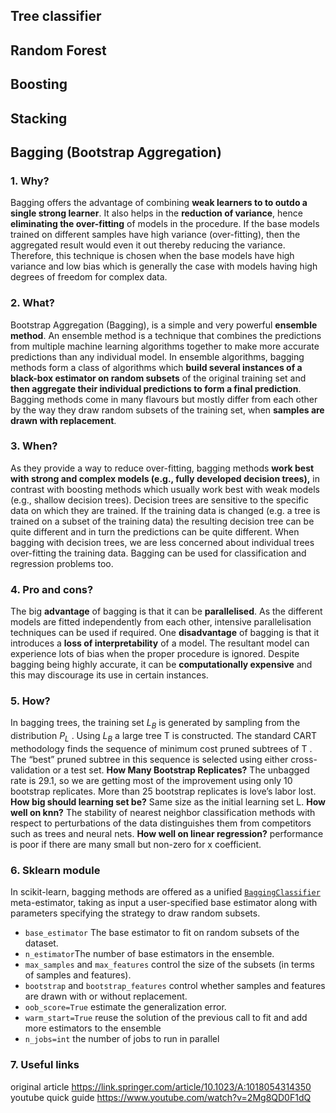 ## Tree classifier
## Random Forest
## Boosting
## Stacking
## Bagging  (Bootstrap Aggregation)

### 1. Why?
Bagging offers the advantage of combining **weak learners to to outdo a single strong learner**. It also helps in the **reduction of variance**, hence **eliminating the over-fitting** of models in the procedure. If the base models trained on different samples have high variance (over-fitting), then the aggregated result would even it out thereby reducing the variance. Therefore, this technique is chosen when the base models have high variance and low bias which is generally the case with models having high degrees of freedom for complex data.

### 2. What?
Bootstrap Aggregation (Bagging), is a simple and very powerful **ensemble method**. An ensemble method is a technique that combines the predictions from multiple machine learning algorithms together to make more accurate predictions than any individual model. In ensemble algorithms, bagging methods form a class of algorithms which **build several instances of a black-box estimator on random subsets** of the original training set and **then aggregate their individual predictions to form a final prediction**. Bagging methods come in many flavours but mostly differ from each other by the way they draw random subsets of the training set, when **samples are drawn with replacement**.

### 3. When?
As they provide a way to reduce over-fitting, bagging methods **work best with strong and complex models (e.g., fully developed decision trees),** in contrast with boosting methods which usually work best with weak models (e.g., shallow decision trees). Decision trees are sensitive to the specific data on which they are trained. If the training data is changed (e.g. a tree is trained on a subset of the training data) the resulting decision tree can be quite different and in turn the predictions can be quite different. When bagging with decision trees, we are less concerned about individual trees over-fitting the training data. Bagging can be used for classification and regression problems too.
 
###  4. Pro and cons?
The big **advantage** of bagging is that it can be **parallelised**. As the different models are fitted independently from each other, intensive parallelisation techniques can be used if required. 
One **disadvantage** of bagging is that it introduces a **loss of interpretability** of a model. The resultant model can experience lots of bias when the proper procedure is ignored. Despite bagging being highly accurate, it can be **computationally expensive** and this may discourage its use in certain instances.

### 5. How?
In bagging trees, the training set $L_B$ is generated by sampling from the distribution $P_L$ . Using $L_B$ a large tree T is constructed. The standard CART methodology finds the sequence of minimum cost pruned subtrees of T . The “best” pruned subtree in this sequence is selected using either cross-validation or a test set.
**How Many Bootstrap Replicates?** The unbagged rate is 29.1, so we are getting most of the improvement using only 10 bootstrap replicates. More than 25 bootstrap replicates is love’s labor lost.
**How big should learning set be?**  Same size as the initial learning set L.
**How well on knn?** The stability of nearest neighbor classification methods with respect to perturbations of
the data distinguishes them from competitors such as trees and neural nets.
**How well on linear regression?** performance is poor if there are many small but non-zero for x coefficient.

### 6. Sklearn module
In scikit-learn, bagging methods are offered as a unified [`BaggingClassifier`](https://scikit-learn.org/stable/modules/generated/sklearn.ensemble.BaggingClassifier.html#sklearn.ensemble.BaggingClassifier "sklearn.ensemble.BaggingClassifier") meta-estimator,  taking as input a user-specified base estimator along with parameters specifying the strategy to draw random subsets. 
- `base_estimator` The base estimator to fit on random subsets of the dataset.
- `n_estimator`The number of base estimators in the ensemble.
- `max_samples` and `max_features` control the size of the subsets (in terms of samples and features).
- `bootstrap` and `bootstrap_features` control whether samples and features are drawn with or without replacement.
- `oob_score=True` estimate the generalization error.
- `warm_start=True` reuse the solution of the previous call to fit and add more estimators to the ensemble
- `n_jobs=int` the number of jobs to run in parallel

### 7. Useful links
original article https://link.springer.com/article/10.1023/A:1018054314350
youtube quick guide https://www.youtube.com/watch?v=2Mg8QD0F1dQ
